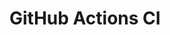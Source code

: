 # GitHub Actions CI




















































































































































































































































































































































































































































































































































































































































































































































































































































































































































































































































































































































































































































































































































































































































































































































































































































































































































































































































